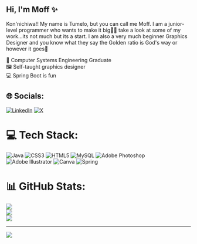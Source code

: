 ## Hi, I'm Moff ✨

Kon'nichiwa!! My name is Tumelo, but you can call me Moff. I am a junior-level programmer who wants to make it big😮‍💨 take a look at some of my work...its not much but its a start. I am also a very much beginner Graphics Designer and you know what they say the Golden ratio is God's way or however it goes🫠 </br>

🧠 Computer Systems Engineering Graduate</br>
🖼️ Self-taught graphics designer</br>
💻 Spring Boot is fun</br>


## 🌐 Socials:
[![LinkedIn](https://img.shields.io/badge/LinkedIn-%230077B5.svg?logo=linkedin&logoColor=white)](https://linkedin.com/in/https://www.linkedin.com/in/tumelo-mswela-743ab1158/) [![X](https://img.shields.io/badge/X-black.svg?logo=X&logoColor=white)](https://x.com/https://x.com/MoffWithCanvas) 

# 💻 Tech Stack:
![Java](https://img.shields.io/badge/java-%23ED8B00.svg?style=for-the-badge&logo=openjdk&logoColor=white) ![CSS3](https://img.shields.io/badge/css3-%231572B6.svg?style=for-the-badge&logo=css3&logoColor=white) ![HTML5](https://img.shields.io/badge/html5-%23E34F26.svg?style=for-the-badge&logo=html5&logoColor=white) ![MySQL](https://img.shields.io/badge/mysql-4479A1.svg?style=for-the-badge&logo=mysql&logoColor=white) ![Adobe Photoshop](https://img.shields.io/badge/adobe%20photoshop-%2331A8FF.svg?style=for-the-badge&logo=adobe%20photoshop&logoColor=white) ![Adobe Illustrator](https://img.shields.io/badge/adobe%20illustrator-%23FF9A00.svg?style=for-the-badge&logo=adobe%20illustrator&logoColor=white) ![Canva](https://img.shields.io/badge/Canva-%2300C4CC.svg?style=for-the-badge&logo=Canva&logoColor=white) ![Spring](https://img.shields.io/badge/spring-%236DB33F.svg?style=for-the-badge&logo=spring&logoColor=white)
# 📊 GitHub Stats:
![](https://github-readme-stats.vercel.app/api?username=MoffWithCanvas&theme=merko&hide_border=false&include_all_commits=false&count_private=false)<br/>
![](https://nirzak-streak-stats.vercel.app/?user=MoffWithCanvas&theme=merko&hide_border=false)<br/>
![](https://github-readme-stats.vercel.app/api/top-langs/?username=MoffWithCanvas&theme=merko&hide_border=false&include_all_commits=false&count_private=false&layout=compact)

---
[![](https://visitcount.itsvg.in/api?id=MoffWithCanvas&icon=0&color=0)](https://visitcount.itsvg.in)

<!-- Proudly created with GPRM ( https://gprm.itsvg.in ) -->
